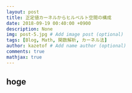 ```yaml
---
layout: post
title: 正定値カーネルからヒルベルト空間の構成
date: 2018-09-19 00:40:00 +0900
description: None
img: post-5.jpg # Add image post (optional)
tags: [Blog, Math, 関数解析, カーネル法]
author: kazetof # Add name author (optional)
comments: true
mathjax: true
---
```


## hoge